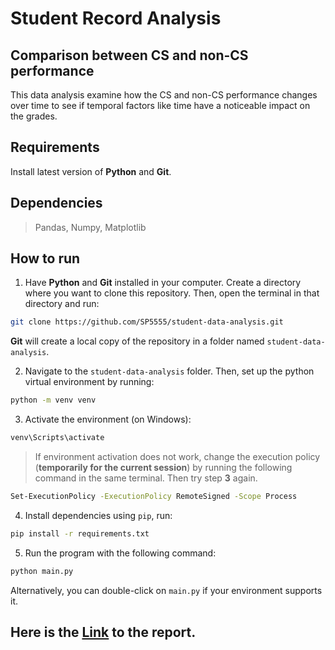 
# Student Record Analysis
## Comparison between CS and non-CS performance
This data analysis examine how the CS and non-CS performance changes over time to see if temporal factors like time have a noticeable impact on the grades.
## Requirements
Install latest version of **Python** and **Git**.
## Dependencies
> Pandas, Numpy, Matplotlib

## How to run
1. Have **Python** and **Git** installed in your computer.
Create a directory where you want to clone this repository.
Then, open the terminal in that directory and run:
```bash
git clone https://github.com/SP5555/student-data-analysis.git
```
**Git** will create a local copy of the repository in a folder named `student-data-analysis`.

2. Navigate to the `student-data-analysis` folder. Then, set up the python virtual environment by running:
```bash
python -m venv venv
```
3. Activate the environment (on Windows):
```bash
venv\Scripts\activate
```
>If environment activation does not work, change the execution policy (**temporarily for the current session**) by running the following command in the same terminal. Then try step **3** again.
```bash
Set-ExecutionPolicy -ExecutionPolicy RemoteSigned -Scope Process
```
4. Install dependencies using `pip`, run:
```bash
pip install -r requirements.txt
```
5. Run the program with the following command:
```bash
python main.py
```
Alternatively, you can double-click on `main.py` if your environment supports it.
## Here is the [Link](https://docs.google.com/document/d/1tyKBWTU5Y5mGftqS1wHuWdGlihTIrpRWeFm-r1NBdgA/edit?usp=sharing) to the report.
